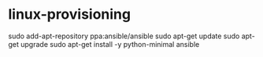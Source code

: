 # linux-provisioning

sudo add-apt-repository ppa:ansible/ansible
sudo apt-get update
sudo apt-get upgrade
sudo apt-get install -y python-minimal ansible
